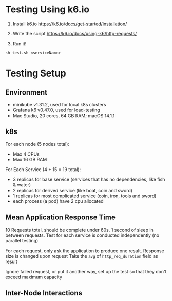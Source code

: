 # Testing Using k6.io

1. Install k6.io
https://k6.io/docs/get-started/installation/

2. Write the script
https://k6.io/docs/using-k6/http-requests/

3. Run it!
```shell
sh test.sh <serviceName>
```

# Testing Setup
## Environment
- minikube v1.31.2, used for local k8s clusters
- Grafana k6 v0.47.0, used for load-testing
- Mac Studio, 20 cores, 64 GB RAM; macOS 14.1.1

## k8s
For each node (5 nodes total):
 - Max 4 CPUs
 - Max 16 GB RAM

For Each Service (4 + 15 = 19 total):
 - 3 replicas for base service (services that has no dependencies, like fish & water)
 - 2 replicas for derived service (like boat, coin and sword)
 - 1 replicas for most complicated service (coin, iron, tools and sword)
 - each process (a pod) have 2 cpu allocated

## Mean Application Response Time
10 Requests total, should be complete under 60s. 1 second of sleep in between requests.
Test for each service is conducted independently (no parallel testing)

For each request, only ask the application to produce one result. Response size is changed upon request
Take the `avg` of `http_req_duration` field as result

Ignore failed request, or put it another way, set up the test so that they don't exceed maximum capacity

## Inter-Node Interactions 

